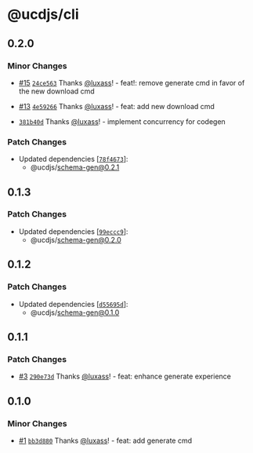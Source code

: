 # @ucdjs/cli

## 0.2.0

### Minor Changes

- [#15](https://github.com/ucdjs/ucd/pull/15) [`24ce563`](https://github.com/ucdjs/ucd/commit/24ce563760b0efcf33ff9219d01868c195bb63ac) Thanks [@luxass](https://github.com/luxass)! - feat!: remove generate cmd in favor of the new download cmd

- [#13](https://github.com/ucdjs/ucd/pull/13) [`4e59266`](https://github.com/ucdjs/ucd/commit/4e592668e45fec9b15de0a1395708e694a9a8500) Thanks [@luxass](https://github.com/luxass)! - feat: add new download cmd

- [`381b40d`](https://github.com/ucdjs/ucd/commit/381b40d654c9c10d3c8b4f82bdeab3003b6a79d4) Thanks [@luxass](https://github.com/luxass)! - implement concurrency for codegen

### Patch Changes

- Updated dependencies [[`78f4673`](https://github.com/ucdjs/ucd/commit/78f4673657a210eb374a025dabe7450291712a0a)]:
  - @ucdjs/schema-gen@0.2.1

## 0.1.3

### Patch Changes

- Updated dependencies [[`99eccc9`](https://github.com/ucdjs/ucd/commit/99eccc9bc76904e2e2b5c2233229857235841091)]:
  - @ucdjs/schema-gen@0.2.0

## 0.1.2

### Patch Changes

- Updated dependencies [[`d55695d`](https://github.com/ucdjs/ucd/commit/d55695d16b6ec74953e2f2314500d70590eb5d1a)]:
  - @ucdjs/schema-gen@0.1.0

## 0.1.1

### Patch Changes

- [#3](https://github.com/ucdjs/ucd/pull/3) [`290e73d`](https://github.com/ucdjs/ucd/commit/290e73d29439c7102ead994f29b4d5797fb33eca) Thanks [@luxass](https://github.com/luxass)! - feat: enhance generate experience

## 0.1.0

### Minor Changes

- [#1](https://github.com/ucdjs/ucd/pull/1) [`bb3d880`](https://github.com/ucdjs/ucd/commit/bb3d880b8f824d5a2d7a9e0e627a94a6cc456355) Thanks [@luxass](https://github.com/luxass)! - feat: add generate cmd
